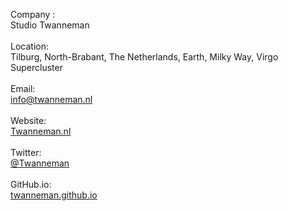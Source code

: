 Company :<br />
Studio Twanneman<br />
<br />
Location:<br />
Tilburg, North-Brabant, The Netherlands, Earth, Milky Way, Virgo Supercluster<br />
<br />
Email:<br />
<a href="mailto:info@twanneman.nl?subject=I clicked this link on your github profile&body=Hi,I found your Github profile and wanted to get in touch with you because..." target="_blank">info@twanneman.nl</a><br />
<br />
Website:<br />
<a href="https://twanneman.nl" title="Studio Twanneman" target="_blank">Twanneman.nl</a><br />
<br />
Twitter:<br />
<a rel="nofollow me" href="https://twitter.com/Twanneman">@Twanneman</a><br />
<br />
GitHub.io:<br />
<a rel="nofollow me" href="https://twanneman.github.io/">twanneman.github.io</a><br />
<!--
Widgets 
<a href="https://github.com/anuraghazra/github-readme-stats">
  <img align="center" src="https://github-readme-stats.vercel.app/api?username=twanneman&count_private=true&show_icons=true&include_all_commits=true&hide_border=true&hide_title=false" />
</a>
<a href="https://github.com/anuraghazra/github-readme-stats">
  <img align="center" src="https://github-readme-stats.vercel.app/api/top-langs/?username=twanneman&langs_count=3&hide_title=false&hide_border=true" />
</a>
-->

<!--
### Hi there 👋

**Twanneman/twanneman** is a ✨ _special_ ✨ repository because its `README.md` (this file) appears on your GitHub profile.

Here are some ideas to get you started:

- 🔭 I’m currently working on ...
- 🌱 I’m currently learning ...
- 👯 I’m looking to collaborate on ...
- 🤔 I’m looking for help with ...
- 💬 Ask me about ...
- 📫 How to reach me: ...
- 😄 Pronouns: ...
- ⚡ Fun fact: ...
-->
